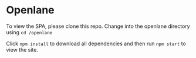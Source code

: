 # Openlane

To view the SPA, please clone this repo. Change into the openlane directory using ``` cd /openlane ```

Click ``` npm install ``` to download all dependencies and then run ``` npm start ``` to view the site.
